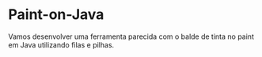 # Paint-on-Java
Vamos desenvolver uma ferramenta parecida com o balde de tinta no paint em Java utilizando filas e pilhas.

